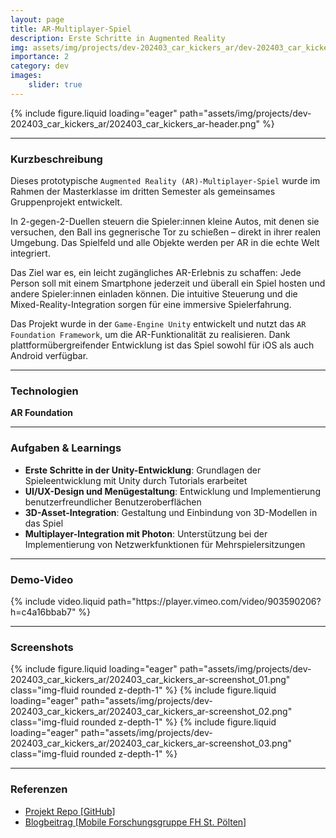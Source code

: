 ```yaml
---
layout: page
title: AR-Multiplayer-Spiel
description: Erste Schritte in Augmented Reality
img: assets/img/projects/dev-202403_car_kickers_ar/dev-202403_car_kickers_ar_thumbnail_v1.png
importance: 2
category: dev
images:
    slider: true
---
```


<div class="header-pic">
    {% include figure.liquid loading="eager" path="assets/img/projects/dev-202403_car_kickers_ar/202403_car_kickers_ar-header.png" %}
</div>

---
### Kurzbeschreibung
Dieses prototypische `Augmented Reality (AR)-Multiplayer-Spiel` wurde im Rahmen der Masterklasse im dritten Semester 
als gemeinsames Gruppenprojekt entwickelt.

In 2-gegen-2-Duellen steuern die Spieler:innen kleine Autos, mit denen sie versuchen, den Ball ins gegnerische Tor zu schießen – 
direkt in ihrer realen Umgebung. Das Spielfeld und alle Objekte werden per AR in die echte Welt integriert. 

Das Ziel war es, ein leicht zugängliches AR-Erlebnis zu schaffen: Jede Person soll mit einem Smartphone 
jederzeit und überall ein Spiel hosten und andere Spieler:innen einladen können. Die intuitive Steuerung und die 
Mixed-Reality-Integration sorgen für eine immersive Spielerfahrung.

Das Projekt wurde in der `Game-Engine Unity` entwickelt und nutzt das `AR Foundation Framework`, um die AR-Funktionalität
zu realisieren. Dank plattformübergreifender Entwicklung ist das Spiel sowohl für iOS als auch Android verfügbar.

---
### Technologien
<i title="Github" class="techstack fa-brands fa-github"></i>
<i title="Unity" class="techstack fa-brands fa-unity"></i>
**AR Foundation**

---
### Aufgaben & Learnings

- **Erste Schritte in der Unity-Entwicklung**: Grundlagen der Spieleentwicklung mit Unity durch Tutorials erarbeitet
- **UI/UX-Design und Menügestaltung**: Entwicklung und Implementierung benutzerfreundlicher Benutzeroberflächen 
- **3D-Asset-Integration**: Gestaltung und Einbindung von 3D-Modellen in das Spiel
- **Multiplayer-Integration mit Photon**: Unterstützung bei der Implementierung von Netzwerkfunktionen für Mehrspielersitzungen

---
### Demo-Video
<div class="video-container">
    {% include video.liquid path="https://player.vimeo.com/video/903590206?h=c4a16bbab7" %}
</div>

---
### Screenshots
<swiper-container keyboard="true" navigation="true" pagination="true" pagination-clickable="true" pagination-dynamic-bullets="true" rewind="true">
  <swiper-slide>{% include figure.liquid loading="eager" path="assets/img/projects/dev-202403_car_kickers_ar/202403_car_kickers_ar-screenshot_01.png" class="img-fluid rounded z-depth-1" %}</swiper-slide>
  <swiper-slide>{% include figure.liquid loading="eager" path="assets/img/projects/dev-202403_car_kickers_ar/202403_car_kickers_ar-screenshot_02.png" class="img-fluid rounded z-depth-1" %}</swiper-slide>
  <swiper-slide>{% include figure.liquid loading="eager" path="assets/img/projects/dev-202403_car_kickers_ar/202403_car_kickers_ar-screenshot_03.png" class="img-fluid rounded z-depth-1" %}</swiper-slide>
</swiper-container>

---
### Referenzen
- <a href="https://github.com/fhstpoelten-avr21/ar_multiplayer_game">Projekt Repo [GitHub]</a>
- <a href="https://mfg.fhstp.ac.at/allgemein/car-kickers-ar/">Blogbeitrag [Mobile Forschungsgruppe FH St. Pölten]</a>

